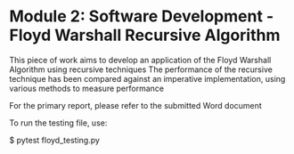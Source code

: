 # Module 2: Software Development - Floyd Warshall Recursive Algorithm

This piece of work aims to develop an application of the Floyd Warshall Algorithm using recursive techniques
The performance of the recursive technique has been compared against an imperative implementation, using various methods to measure performance

For the primary report, please refer to the submitted Word document

To run the testing file, use:

$ pytest floyd_testing.py
